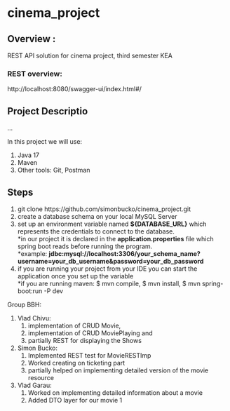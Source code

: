 # cinema_project
 
## Overview :
REST API solution for cinema project, third semester KEA

### REST overview:
http://localhost:8080/swagger-ui/index.html#/

## Project Descriptio
...

In this project we will use:
<ol>
  <li>Java 17</li>
  <li>Maven</li>
  <li>Other tools: Git, Postman</li>
 </ol>
 
 ## Steps
  <ol>
  <li>git clone https://github.com/simonbucko/cinema_project.git</li>
  <li>create a database schema on your local MySQL Server</li>
  <li>set up an environment variable named <b>${DATABASE_URL}</b> which represents the credentials to connect to the database.
   <br>*in our project it is declared in the <b>application.properties</b> file which spring boot reads before running the program.
   <br>*example: <b>jdbc:mysql://localhost:3306/your_schema_name?username=your_db_username&password=your_db_password</b>
  <li>if you are running your project from your IDE you can start the application once you set up the variable</li>
      *if you are running maven: $ mvn compile, $ mvn install, $ mvn spring-boot:run -P dev
 </ol>
 
Group BBH:
1. Vlad Chivu: 
   1. implementation of CRUD Movie, 
   2. implementation of CRUD MoviePlaying and 
   3. partially REST for displaying the Shows
2. Simon Bucko: 
   1. Implemented REST test for MovieRESTImp
   2. Worked creating on ticketing part
   3. partially helped on implementing detailed version of the movie resource
3. Vlad Garau:
   1. Worked on implementing detailed information about a movie
   2. Added DTO layer for our movie 1

 

